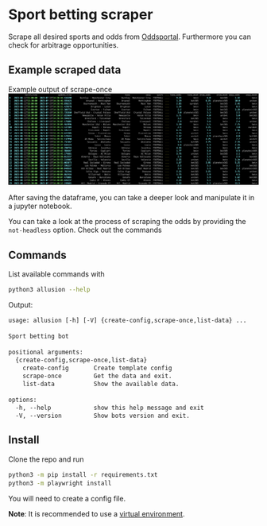 # Sport betting scraper

Scrape all desired sports and odds from [Oddsportal](https://www.oddsportal.com/). Furthermore you can check for arbitrage opportunities.



## Example scraped data
Example output of scrape-once
![Example output of scrape-once](./img/example_scrape.png)

After saving the dataframe, you can take a deeper look and manipulate it in a jupyter notebook.

You can take a look at the process of scraping the odds by providing the `not-headless` option. Check out the commands 
## Commands
List available commands with

```bash
python3 allusion --help
```
Output:
```
usage: allusion [-h] [-V] {create-config,scrape-once,list-data} ...

Sport betting bot

positional arguments:
  {create-config,scrape-once,list-data}
    create-config       Create template config
    scrape-once         Get the data and exit.
    list-data           Show the available data.

options:
  -h, --help            show this help message and exit
  -V, --version         Show bots version and exit.
```

## Install
Clone the repo and run
```bash
python3 -m pip install -r requirements.txt
python3 -m playwright install
```

You will need to create a config file.

**Note**: It is recommended to use a [virtual environment](https://docs.python.org/3/library/venv.html).
